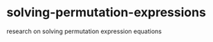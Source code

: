 solving-permutation-expressions
===============================

research on solving permutation expression equations